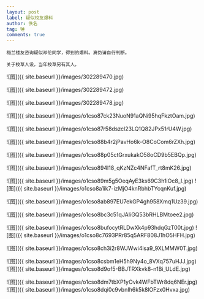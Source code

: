 ```yaml
---
layout: post
label: 疑似校友爆料
author: 佚名
tag: 锤
comments: true
---
```


    梅兰楼友咨询疑似邓伦同学，得到的爆料。真伪请自行判断。

    关于校草人设，当年校草另有其人。

![图]({{ site.baseurl }}/images/302289470.jpg)

![图]({{ site.baseurl }}/images/302289472.jpg)

![图]({{ site.baseurl }}/images/302289478.jpg)

![图]({{ site.baseurl }}/images/o1cso87ck23NuoN91aQNi95hqFkztOam.jpg)

![图]({{ site.baseurl }}/images/o1cso87r58dszcl23LQ1Q82JPx51rU4W.jpg)

![图]({{ site.baseurl }}/images/o1cso88b4r2jPavHo6k-O8CoCom6rZXh.jpg)

![图]({{ site.baseurl }}/images/o1cso88p05ctGrxukakO58oCD9b5EBQp.jpg)

![图]({{ site.baseurl }}/images/o1cso894l18_qKzNZc4NFafT_rt8mK26.jpg)

![图]({{ site.baseurl }}/images/o1cso89m5g5OeqAyE3ks69C3h1iOc8_l.jpg)
![图]({{ site.baseurl }}/images/o1cso8a1ik7-izMjO4knRbhbTYcqnKuf.jpg)

![图]({{ site.baseurl }}/images/o1cso8ab897EU7ekGP4gh958Xmq1Uz39.jpg)

![图]({{ site.baseurl }}/images/o1cso8bc3c51qJAIiGQ53bRHLBMtoee2.jpg)

![图]({{ site.baseurl }}/images/o1cso8bufocytRLDwXk4p93hdqGzT00t.jpg)
![图]({{ site.baseurl }}/images/o1cso8c7693PRr85q5ARF808J1hO5HFH.jpg)

![图]({{ site.baseurl }}/images/o1cso8ch3i2r8WJWwi4isa9_9XLMMW0T.jpg)

![图]({{ site.baseurl }}/images/o1cso8csbm1eH5h9Ny4o_8VXq757uHJJ.jpg)
![图]({{ site.baseurl }}/images/o1cso8d9of5-BBJTRXkvk8-n1Bi_ULdE.jpg)

![图]({{ site.baseurl }}/images/o1cso8dm7tbXP1yOvk4WFbTWr8dq6NEr.jpg)
![图]({{ site.baseurl }}/images/o1cso8dqi0c9vbnIh6k5k8lOFzx0Hvxa.jpg)

